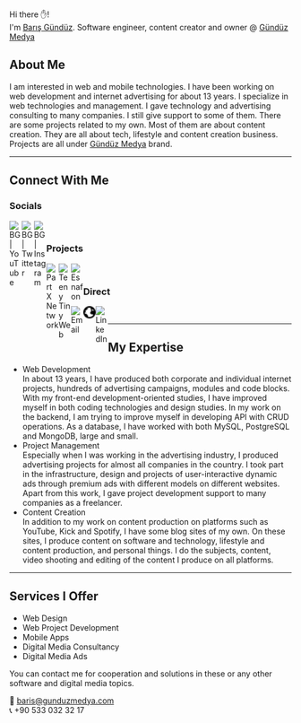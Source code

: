Hi there ✋!  
I'm [Barış Gündüz](https://www.barisgunduz.com/). Software engineer, content creator and owner @ [Gündüz Medya](https://www.gunduzmedya.com/)

## About Me

I am interested in web and mobile technologies. I have been working on web development and internet advertising for about 13 years. I specialize in web technologies and management. I gave technology and advertising consulting to many companies. I still give support to some of them. There are some projects related to my own. Most of them are about content creation. They are all about tech, lifestyle and content creation business. Projects are all under [Gündüz Medya](https://www.gunduzmedya.com/) brand.

---

## Connect With Me  

### Socials  
<p>
<a href="https://www.youtube.com/barisgunduzofficial" title="Barış Gündüz YouTube">
<img align="left" alt="BG | YouTube" width="22px" src="https://cdn.jsdelivr.net/npm/simple-icons@v3/icons/youtube.svg" />
</a>
<a href="https://twitter.com/iambarisgunduz" title="Barış Gündüz X">
<img align="left" alt="BG | Twitter" width="22px" src="https://cdn.jsdelivr.net/npm/simple-icons@v3/icons/twitter.svg" />
</a>
<a href="https://www.instagram.com/iambarisgunduz" title="Barış Gündüz Instagram">
<img align="left" alt="BG | Instagram" width="22px" src="https://cdn.jsdelivr.net/npm/simple-icons@v3/icons/instagram.svg" />
</a>
</p>

<br />

### Projects  
<p>
<a href="https://www.partxnetwork.com/" title="Part X Network">
<img align="left" alt="Part X Network" width="22px" src="https://cdn.jsdelivr.net/npm/simple-icons@v3/icons/x-pack.svg" />
</a>
<a href="https://www.teenytinyweb.com/" title="Teeny Tiny Web">
<img align="left" alt="Teeny Tiny Web" width="22px" src="https://cdn.jsdelivr.net/npm/simple-icons@v3/icons/pinboard.svg" />
</a>
<a href="https://www.esnafon.com/" title="Esnafon">
<img align="left" alt="Esnafon" width="22px" src="https://cdn.jsdelivr.net/npm/simple-icons@v3/icons/internetarchive.svg" />
</a>
</p>

<br />

### Direct  
<p>
<a href="mailto:baris@gunduzmedya.com" title="Mail">
<img align="left" alt="Email" width="22px" src="https://cdn.jsdelivr.net/npm/simple-icons@v3/icons/mail-dot-ru.svg" />
</a>
<a href="https://www.gunduzmedya.com/" title="Gündüz Medya Website">
<img align="left" alt="Gündüz Medya" width="22px" src="https://raw.githubusercontent.com/iconic/open-iconic/master/svg/globe.svg" />
</a>
<a href="https://www.linkedin.com/in/barisgunduz/" title="LinkedIn">
<img align="left" alt="LinkedIn" width="22px" src="https://cdn.jsdelivr.net/npm/simple-icons@v3/icons/linkedin.svg" />
</a>
</p>

<br />

---

## My Expertise

-   Web Development  
    In about 13 years, I have produced both corporate and individual internet projects, hundreds of advertising campaigns, modules and code blocks. With my front-end development-oriented studies, I have improved myself in both coding technologies and design studies. In my work on the backend, I am trying to improve myself in developing API with CRUD operations. As a database, I have worked with both MySQL, PostgreSQL and MongoDB, large and small.
-   Project Management  
    Especially when I was working in the advertising industry, I produced advertising projects for almost all companies in the country. I took part in the infrastructure, design and projects of user-interactive dynamic ads through premium ads with different models on different websites. Apart from this work, I gave project development support to many companies as a freelancer.
-   Content Creation  
    In addition to my work on content production on platforms such as YouTube, Kick and Spotify, I have some blog sites of my own. On these sites, I produce content on software and technology, lifestyle and content production, and personal things. I do the subjects, content, video shooting and editing of the content I produce on all platforms.

---

## Services I Offer

-   Web Design  
-   Web Project Development  
-   Mobile Apps  
-   Digital Media Consultancy  
-   Digital Media Ads

You can contact me for cooperation and solutions in these or any other software and digital media topics.

📧 baris@gunduzmedya.com  
📞 +90 533 032 32 17
